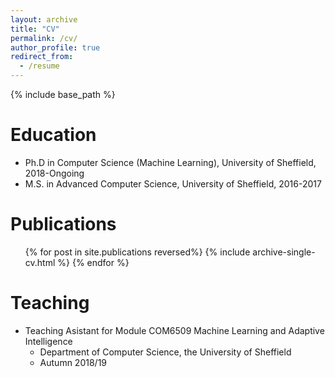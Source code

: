 ```yaml
---
layout: archive
title: "CV"
permalink: /cv/
author_profile: true
redirect_from:
  - /resume
---
```


{% include base_path %}

Education
======
* Ph.D in Computer Science (Machine Learning), University of Sheffield, 2018-Ongoing
* M.S. in Advanced Computer Science, University of Sheffield, 2016-2017
<!---* B.S. in Github, Github University, 2012--> 

<!---Work experience
======
* Summer 2015: Research Assistant
  * Github University
  * Duties included: Tagging issues
  * Supervisor: Professor Git

* Fall 2015: Research Assistant
  * Github University
  * Duties included: Merging pull requests
  * Supervisor: Professor Hub

Talks
======
  <ul>{% for post in site.talks %}
    {% include archive-single-talk-cv.html %}
  {% endfor %}</ul>
  
Teaching
======
  <ul>{% for post in site.teaching %}
    {% include archive-single-cv.html %}
  {% endfor %}</ul>
  
Service and leadership
======
* Currently signed in to 43 different slack teams

Skills
======
* Skill 1
* Skill 2
  * Sub-skill 2.1
  * Sub-skill 2.2
  * Sub-skill 2.3
* Skill 3--> 

Publications
======
  <ul>{% for post in site.publications reversed%}
    {% include archive-single-cv.html %}
  {% endfor %}</ul>
    
Teaching
======
* Teaching Asistant for Module COM6509 Machine Learning and Adaptive Intelligence 
  * Department of Computer Science, the University of Sheffield
  * Autumn 2018/19
 
